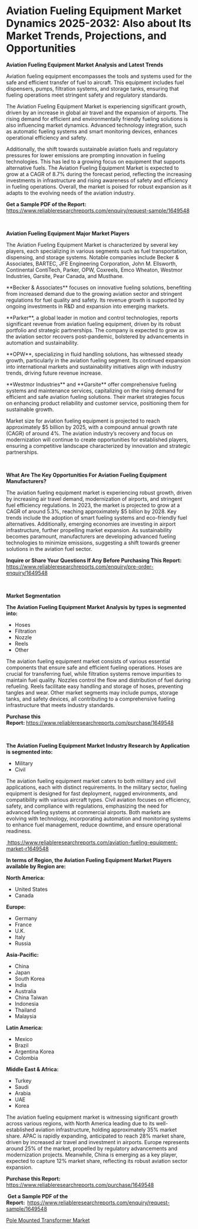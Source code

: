 <p><h1>Aviation Fueling Equipment Market Dynamics 2025-2032: Also about Its Market Trends, Projections, and Opportunities</h1></p><p><strong>Aviation Fueling Equipment Market Analysis and Latest Trends</strong></p>
<p><p>Aviation fueling equipment encompasses the tools and systems used for the safe and efficient transfer of fuel to aircraft. This equipment includes fuel dispensers, pumps, filtration systems, and storage tanks, ensuring that fueling operations meet stringent safety and regulatory standards.</p><p>The Aviation Fueling Equipment Market is experiencing significant growth, driven by an increase in global air travel and the expansion of airports. The rising demand for efficient and environmentally friendly fueling solutions is also influencing market dynamics. Advanced technology integration, such as automatic fueling systems and smart monitoring devices, enhances operational efficiency and safety.</p><p>Additionally, the shift towards sustainable aviation fuels and regulatory pressures for lower emissions are prompting innovation in fueling technologies. This has led to a growing focus on equipment that supports alternative fuels. The Aviation Fueling Equipment Market is expected to grow at a CAGR of 8.7% during the forecast period, reflecting the increasing investments in infrastructure and rising awareness of safety and efficiency in fueling operations. Overall, the market is poised for robust expansion as it adapts to the evolving needs of the aviation industry.</p></p>
<p><strong>Get a Sample PDF of the Report:&nbsp;</strong> <a href="https://www.reliableresearchreports.com/enquiry/request-sample/1649548?utm_campaign=2222&utm_medium=2&utm_source=Github&utm_content=ia&utm_term=18022025&utm_id=aviation-fueling-equipment">https://www.reliableresearchreports.com/enquiry/request-sample/1649548</a></p>
<p>&nbsp;</p>
<p><strong>Aviation Fueling Equipment Major Market Players</strong></p>
<p><p>The Aviation Fueling Equipment Market is characterized by several key players, each specializing in various segments such as fuel transportation, dispensing, and storage systems. Notable companies include Becker & Associates, BARTEC, JFE Engineering Corporation, John M. Ellsworth, Continental ContiTech, Parker, OPW, Coxreels, Emco Wheaton, Westmor Industries, Garsite, Pear Canada, and Musthane.</p><p>**Becker & Associates** focuses on innovative fueling solutions, benefiting from increased demand due to the growing aviation sector and stringent regulations for fuel quality and safety. Its revenue growth is supported by ongoing investments in R&D and expansion into emerging markets.</p><p>**Parker**, a global leader in motion and control technologies, reports significant revenue from aviation fueling equipment, driven by its robust portfolio and strategic partnerships. The company is expected to grow as the aviation sector recovers post-pandemic, bolstered by advancements in automation and sustainability.</p><p>**OPW**, specializing in fluid handling solutions, has witnessed steady growth, particularly in the aviation fueling segment. Its continued expansion into international markets and sustainability initiatives align with industry trends, driving future revenue increase.</p><p>**Westmor Industries** and **Garsite** offer comprehensive fueling systems and maintenance services, capitalizing on the rising demand for efficient and safe aviation fueling solutions. Their market strategies focus on enhancing product reliability and customer service, positioning them for sustainable growth.</p><p>Market size for aviation fueling equipment is projected to reach approximately $5 billion by 2025, with a compound annual growth rate (CAGR) of around 4%. The aviation industry’s recovery and focus on modernization will continue to create opportunities for established players, ensuring a competitive landscape characterized by innovation and strategic partnerships.</p></p>
<p>&nbsp;</p>
<p><strong>What Are The Key Opportunities For Aviation Fueling Equipment Manufacturers?</strong></p>
<p><p>The aviation fueling equipment market is experiencing robust growth, driven by increasing air travel demand, modernization of airports, and stringent fuel efficiency regulations. In 2023, the market is projected to grow at a CAGR of around 5.3%, reaching approximately $5 billion by 2028. Key trends include the adoption of smart fueling systems and eco-friendly fuel alternatives. Additionally, emerging economies are investing in airport infrastructure, further propelling market expansion. As sustainability becomes paramount, manufacturers are developing advanced fueling technologies to minimize emissions, suggesting a shift towards greener solutions in the aviation fuel sector.</p></p>
<p><strong>Inquire or Share Your Questions If Any Before Purchasing This Report:</strong> <a href="https://www.reliableresearchreports.com/enquiry/pre-order-enquiry/1649548?utm_campaign=2222&utm_medium=2&utm_source=Github&utm_content=ia&utm_term=18022025&utm_id=aviation-fueling-equipment">https://www.reliableresearchreports.com/enquiry/pre-order-enquiry/1649548</a></p>
<p>&nbsp;</p>
<p><strong>Market Segmentation</strong></p>
<p><strong>The Aviation Fueling Equipment Market Analysis by types is segmented into:</strong></p>
<p><ul><li>Hoses</li><li>Filtration</li><li>Nozzle</li><li>Reels</li><li>Other</li></ul></p>
<p><p>The aviation fueling equipment market consists of various essential components that ensure safe and efficient fueling operations. Hoses are crucial for transferring fuel, while filtration systems remove impurities to maintain fuel quality. Nozzles control the flow and distribution of fuel during refueling. Reels facilitate easy handling and storage of hoses, preventing tangles and wear. Other market segments may include pumps, storage tanks, and safety devices, all contributing to a comprehensive fueling infrastructure that meets industry standards.</p></p>
<p><strong>Purchase this Report:&nbsp;</strong><a href="https://www.reliableresearchreports.com/purchase/1649548?utm_campaign=2222&utm_medium=2&utm_source=Github&utm_content=ia&utm_term=18022025&utm_id=aviation-fueling-equipment">https://www.reliableresearchreports.com/purchase/1649548</a></p>
<p>&nbsp;</p>
<p><strong>The Aviation Fueling Equipment Market Industry Research by Application is segmented into:</strong></p>
<p><ul><li>Military</li><li>Civil</li></ul></p>
<p><p>The aviation fueling equipment market caters to both military and civil applications, each with distinct requirements. In the military sector, fueling equipment is designed for fast deployment, rugged environments, and compatibility with various aircraft types. Civil aviation focuses on efficiency, safety, and compliance with regulations, emphasizing the need for advanced fueling systems at commercial airports. Both markets are evolving with technology, incorporating automation and monitoring systems to enhance fuel management, reduce downtime, and ensure operational readiness.</p></p>
<p><a href="https://www.reliableresearchreports.com/aviation-fueling-equipment-market-r1649548?utm_campaign=2222&utm_medium=2&utm_source=Github&utm_content=ia&utm_term=18022025&utm_id=aviation-fueling-equipment">&nbsp;https://www.reliableresearchreports.com/aviation-fueling-equipment-market-r1649548</a></p>
<p><strong>In terms of Region, the Aviation Fueling Equipment Market Players available by Region are:</strong></p>
<p>
    <p> <strong> North America: </strong>
        <ul>
            <li>United States</li>
            <li>Canada</li>
        </ul>
        </p> 
    <p> <strong> Europe: </strong>
        <ul>
            <li>Germany</li>
            <li>France</li>
            <li>U.K.</li>
            <li>Italy</li>
            <li>Russia</li>
        </ul>
        </p> 
    <p> <strong> Asia-Pacific: </strong>
        <ul>
            <li>China</li>
            <li>Japan</li>
            <li>South Korea</li>
            <li>India</li>
            <li>Australia</li>
            <li>China Taiwan</li>
            <li>Indonesia</li>
            <li>Thailand</li>
            <li>Malaysia</li>
        </ul>
        </p> 
    <p> <strong> Latin America: </strong>
        <ul>
            <li>Mexico</li>
            <li>Brazil</li>
            <li>Argentina Korea</li>
            <li>Colombia</li>
        </ul>
        </p> 
    <p> <strong> Middle East & Africa: </strong>
        <ul>
            <li>Turkey</li>
            <li>Saudi</li>
            <li>Arabia</li>
            <li>UAE</li>
            <li>Korea</li>
        </ul>
    </p>
    </p>
<p><p>The aviation fueling equipment market is witnessing significant growth across various regions, with North America leading due to its well-established aviation infrastructure, holding approximately 35% market share. APAC is rapidly expanding, anticipated to reach 28% market share, driven by increased air travel and investment in airports. Europe represents around 25% of the market, propelled by regulatory advancements and modernization projects. Meanwhile, China is emerging as a key player, expected to capture 12% market share, reflecting its robust aviation sector expansion.</p></p>
<p><strong>Purchase this Report: </strong><a href="https://www.reliableresearchreports.com/purchase/1649548?utm_campaign=2222&utm_medium=2&utm_source=Github&utm_content=ia&utm_term=18022025&utm_id=aviation-fueling-equipment">https://www.reliableresearchreports.com/purchase/1649548</a></p>
<p>&nbsp;<strong>Get a Sample PDF of the Report:&nbsp;&nbsp;</strong><a href="https://www.reliableresearchreports.com/enquiry/request-sample/1649548?utm_campaign=2222&utm_medium=2&utm_source=Github&utm_content=ia&utm_term=18022025&utm_id=aviation-fueling-equipment">https://www.reliableresearchreports.com/enquiry/request-sample/1649548</a></p>
<p><strong></strong></p>
<p><p><a href="https://github.com/LilianFaulkner65/Market-Research-Report-List-1/blob/main/pole-mounted-transformer-market.md?utm_campaign=2222&utm_medium=2&utm_source=Github&utm_content=ia&utm_term=18022025&utm_id=aviation-fueling-equipment">Pole Mounted Transformer Market</a></p></p>
